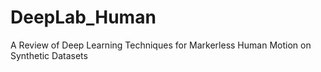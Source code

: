 # DeepLab_Human
A Review of Deep Learning Techniques for Markerless Human Motion on Synthetic Datasets
